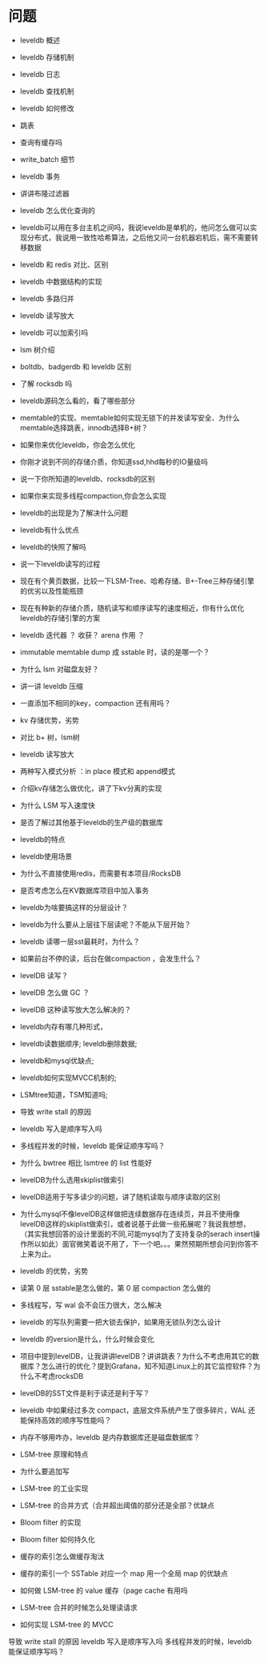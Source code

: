 # 问题

* leveldb 概述
* leveldb 存储机制
* leveldb 日志
* leveldb 查找机制
* leveldb 如何修改
* 跳表
* 查询有缓存吗
* write_batch 细节
* leveldb 事务
* 讲讲布隆过滤器
* leveldb 怎么优化查询的
* leveldb可以用在多台主机之间吗，我说leveldb是单机的，他问怎么做可以实现分布式，我说用一致性哈希算法，之后他又问一台机器宕机后，需不需要转移数据
* leveldb 和 redis 对比、区别
* leveldb 中数据结构的实现
* leveldb 多路归并
* leveldb 读写放大 
* leveldb 可以加索引吗
* lsm 树介绍
* boltdb、badgerdb 和 leveldb 区别
* 了解 rocksdb 吗 
* leveldb源码怎么看的，看了哪些部分
* memtable的实现、memtable如何实现无锁下的并发读写安全、为什么memtable选择跳表，innodb选择B+树？
* 如果你来优化leveldb，你会怎么优化
* 你刚才说到不同的存储介质，你知道ssd,hhd每秒的IO量级吗
* 说一下你所知道的leveldb、rocksdb的区别
* 如果你来实现多线程compaction,你会怎么实现
* leveldb的出现是为了解决什么问题
* leveldb有什么优点
* leveldb的快照了解吗
* 说一下leveldb读写的过程
* 现在有个黄页数据，比较一下LSM-Tree、哈希存储、B+-Tree三种存储引擎的优劣以及性能瓶颈
* 现在有种新的存储介质，随机读写和顺序读写的速度相近，你有什么优化leveldb的存储引擎的方案
* leveldb 迭代器 ？ 收获？ arena 作用 ？
* immutable memtable dump 成 sstable 时，读的是哪一个？
* 为什么 lsm 对磁盘友好？
* 讲一讲 leveldb 压缩
* 一直添加不相同的key，compaction 还有用吗？
* kv 存储优势，劣势
* 对比 b+ 树，lsm树
* leveldb 读写放大
* 两种写入模式分析 ：in place 模式和 append模式
* 介绍kv存储怎么做优化，讲了下kv分离的实现
* 为什么 LSM 写入速度快
* 是否了解过其他基于leveldb的生产级的数据库
* leveldb的特点
* leveldb使用场景
* 为什么不直接使用redis，而需要有本项目/RocksDB
* 是否考虑怎么在KV数据库项目中加入事务
* leveldb为啥要搞这样的分层设计？
* leveldb为什么要从上层往下层读呢？不能从下层开始？
* leveldb 读哪一层sst最耗时，为什么？
* 如果前台不停的读，后台在做compaction ，会发生什么？
* levelDB 读写？
* levelDB 怎么做 GC ？
* levelDB 这种读写放大怎么解决的？
* leveldb内存有哪几种形式，
* leveldb读数据顺序; leveldb删除数据;
* leveldb和mysql优缺点;
* leveldb如何实现MVCC机制的;
* LSMtree知道，TSM知道吗;
* 导致 write stall 的原因
* leveldb 写入是顺序写入吗
* 多线程并发的时候，leveldb 能保证顺序写吗？
* 为什么 bwtree 相比 lsmtree 的 list 性能好
* levelDB为什么选用skiplist做索引
* levelDB适用于写多读少的问题，讲了随机读取与顺序读取的区别
* 为什么mysql不像levelDB这样做把连续数据存在连续页，并且不使用像levelDB这样的skiplist做索引，或者说基于此做一些拓展呢？我说我想想，（其实我想回答的设计里面的不同,可能mysql为了支持复杂的serach insert操作所以如此）面官微笑着说不用了，下一个吧。。。果然预期所想会问到你答不上来为止。
* leveldb 的优势，劣势
* 读第 0 层 sstable是怎么做的，第 0 层 compaction 怎么做的
* 多线程写，写 wal 会不会压力很大，怎么解决
* leveldb 的写队列需要一把大锁去保护，如果用无锁队列怎么设计
* leveldb 的version是什么，什么时候会变化
* 项目中提到levelDB，让我讲讲levelDB？讲讲跳表？为什么不考虑用其它的数据库？怎么进行的优化？提到Grafana，知不知道Linux上的其它监控软件？为什么不考虑rocksDB
* levelDB的SST文件是利于读还是利于写？
* leveldb 中如果经过多次 compact，底层文件系统产生了很多碎片，WAL 还能保持高效的顺序写性能吗？
* 内存不够用咋办，leveldb 是内存数据库还是磁盘数据库？

* LSM-tree 原理和特点
* 为什么要追加写
* LSM-tree 的工业实现
* LSM-tree 的合并方式（合并超出阈值的部分还是全部？优缺点
* Bloom filter 的实现
* Bloom filter 如何持久化
* 缓存的索引怎么做缓存淘汰
* 缓存的索引一个 SSTable 对应一个 map 用一个全局 map 的优缺点
* 如何做 LSM-tree 的 value 缓存（page cache 有用吗
* LSM-tree 合并的时候怎么处理读请求
* 如何实现 LSM-tree 的 MVCC

导致 write stall 的原因
leveldb 写入是顺序写入吗
多线程并发的时候，leveldb 能保证顺序写吗？

